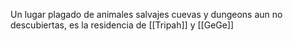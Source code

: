 Un lugar plagado de animales salvajes cuevas y dungeons aun no descubiertas, es la residencia de [[Tripah]] y [[GeGe]]